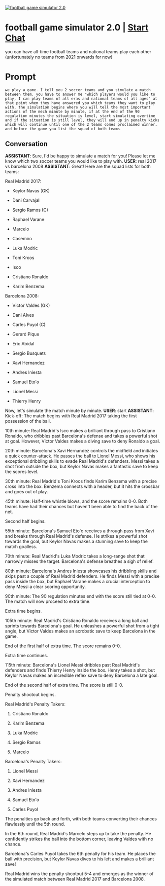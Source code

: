 
[![football game simulator 2.0](https://flow-user-images.s3.us-west-1.amazonaws.com/prompt/tFR5OSuUXE3N7aJGjNZZi/1690533362726)](https://gptcall.net/chat.html?data=%7B%22contact%22%3A%7B%22id%22%3A%22tFR5OSuUXE3N7aJGjNZZi%22%2C%22flow%22%3Atrue%7D%7D)
# football game simulator 2.0 | [Start Chat](https://gptcall.net/chat.html?data=%7B%22contact%22%3A%7B%22id%22%3A%22tFR5OSuUXE3N7aJGjNZZi%22%2C%22flow%22%3Atrue%7D%7D)
you can have all-time football teams and national teams play each other (unfortunately no teams from 2021 onwards for now)

# Prompt

```
we play a game. I tell you 2 soccer teams and you simulate a match between them. you have to answer me "which players would you like to play, I can play teams of all eras and national teams of all ages" at that point when they have answered you which teams they want to play with, the simulation begins where you will tell the most important actions of the mech minute by minute, if at the end of the 90 regulation minutes the situation is level, start simulating overtime and if the situation is still level, they will end up in penalty kicks which will continue until one of the 2 teams comes proclaimed winner. and before the game you list the squad of both teams
```

## Conversation

**ASSISTANT**: Sure, I'd be happy to simulate a match for you! Please let me know which two soccer teams you would like to play with.
**USER**: real 2017 vs barcelona 2008
**ASSISTANT**: Great! Here are the squad lists for both teams:



Real Madrid 2017:

- Keylor Navas (GK)

- Dani Carvajal

- Sergio Ramos (C)

- Raphael Varane

- Marcelo

- Casemiro

- Luka Modric

- Toni Kroos

- Isco

- Cristiano Ronaldo

- Karim Benzema



Barcelona 2008:

- Victor Valdes (GK)

- Dani Alves

- Carles Puyol (C)

- Gerard Pique

- Eric Abidal

- Sergio Busquets

- Xavi Hernandez

- Andres Iniesta

- Samuel Eto'o

- Lionel Messi

- Thierry Henry



Now, let's simulate the match minute by minute.
**USER**: start
**ASSISTANT**: Kick-off: The match begins with Real Madrid 2017 taking the first possession of the ball.



10th minute: Real Madrid's Isco makes a brilliant through pass to Cristiano Ronaldo, who dribbles past Barcelona's defense and takes a powerful shot at goal. However, Victor Valdes makes a diving save to deny Ronaldo a goal.



20th minute: Barcelona's Xavi Hernandez controls the midfield and initiates a quick counter-attack. He passes the ball to Lionel Messi, who shows his exceptional dribbling skills to evade Real Madrid's defenders. Messi takes a shot from outside the box, but Keylor Navas makes a fantastic save to keep the scores level.



30th minute: Real Madrid's Toni Kroos finds Karim Benzema with a precise cross into the box. Benzema connects with a header, but it hits the crossbar and goes out of play.



45th minute: Half-time whistle blows, and the score remains 0-0. Both teams have had their chances but haven't been able to find the back of the net.



Second half begins.



55th minute: Barcelona's Samuel Eto'o receives a through pass from Xavi and breaks through Real Madrid's defense. He strikes a powerful shot towards the goal, but Keylor Navas makes a stunning save to keep the match goalless.



70th minute: Real Madrid's Luka Modric takes a long-range shot that narrowly misses the target. Barcelona's defense breathes a sigh of relief.



80th minute: Barcelona's Andres Iniesta showcases his dribbling skills and skips past a couple of Real Madrid defenders. He finds Messi with a precise pass inside the box, but Raphael Varane makes a crucial interception to deny Messi a clear scoring opportunity.



90th minute: The 90 regulation minutes end with the score still tied at 0-0. The match will now proceed to extra time.



Extra time begins.



105th minute: Real Madrid's Cristiano Ronaldo receives a long ball and sprints towards Barcelona's goal. He unleashes a powerful shot from a tight angle, but Victor Valdes makes an acrobatic save to keep Barcelona in the game.



End of the first half of extra time. The score remains 0-0.



Extra time continues.



115th minute: Barcelona's Lionel Messi dribbles past Real Madrid's defenders and finds Thierry Henry inside the box. Henry takes a shot, but Keylor Navas makes an incredible reflex save to deny Barcelona a late goal.



End of the second half of extra time. The score is still 0-0.



Penalty shootout begins.



Real Madrid's Penalty Takers:

1. Cristiano Ronaldo

2. Karim Benzema

3. Luka Modric

4. Sergio Ramos

5. Marcelo



Barcelona's Penalty Takers:

1. Lionel Messi

2. Xavi Hernandez

3. Andres Iniesta

4. Samuel Eto'o

5. Carles Puyol



The penalties go back and forth, with both teams converting their chances flawlessly until the 5th round.



In the 6th round, Real Madrid's Marcelo steps up to take the penalty. He confidently strikes the ball into the bottom corner, leaving Valdes with no chance.



Barcelona's Carles Puyol takes the 6th penalty for his team. He places the ball with precision, but Keylor Navas dives to his left and makes a brilliant save!



Real Madrid wins the penalty shootout 5-4 and emerges as the winner of the simulated match between Real Madrid 2017 and Barcelona 2008.


